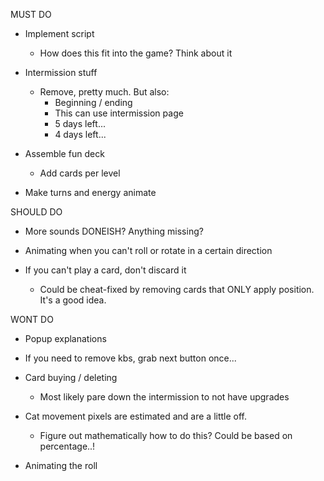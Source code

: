 MUST DO


+ Implement script
  + How does this fit into the game? Think about it

+ Intermission stuff
  + Remove, pretty much. But also:
    + Beginning / ending
    + This can use intermission page 
    + 5 days left...
    + 4 days left... 

+ Assemble fun deck
  + Add cards per level 

+ Make turns and energy animate 


SHOULD DO

+ More sounds DONEISH? Anything missing?

+ Animating when you can't roll or rotate in a certain direction

+ If you can't play a card, don't discard it 
  + Could be cheat-fixed by removing cards that ONLY apply position. It's a good idea.

WONT DO
+ Popup explanations 

+ If you need to remove kbs, grab next button once... 

+ Card buying / deleting 
  + Most likely pare down the intermission to not have upgrades

+ Cat movement pixels are estimated and are a little off.
  + Figure out mathematically how to do this? Could be based on percentage..!

+ Animating the roll
